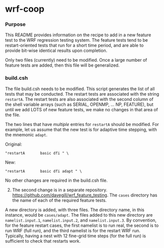 # wrf-coop

### Purpose

This README provides information on the recipe to add in a new feature
test to the WRF regression testing system. The feature tests tend to be restart-oriented
tests that run for a short time period, and are able to provide bit-wise identical
results upon completion.

Only two files (currently) need to be modified. Once a large number of feature tests are
added, then this file will be generalized.


### build.csh

The file build.csh needs to
be modified. This script generates the list of all tests that may be conducted. The restart
tests are associated with the string `restartA`. The restart tests are also associated with
the second column of the shell variable arrays (such as SERIAL, OPENMP, ... NP, FEATURE), but until
we add LOTS of new feature tests, we make no changes in that area of the file.

The two lines that have _multiple_ entries for `restartA` should be modified. For example, let us
assume that the new test is for adaptive time stepping, with the mnemonic `adapt`.

Original:
```
"restartA       basic dfi " \
```

New:
```
"restartA       basic dfi adapt " \
```
No other changes are required in the build.csh file.

2. The second change is in a separate repository. 
https://github.com/davegill/wrf_feature_testing.
The `cases` directory has the name of each of the required feature tests. 

A new directory is added, with three files. The directory name, in this instance,
would be `cases/adapt`. The files added to this new directory are 
`namelist.input.1`, `namelist.input.2`, and
`namelist.input.3`. By convention, for the feature restart cases, 
the first namelist is to run real, the 
second is to run WRF (full run), and the third namelist is for the restart WRF
run. Typically, having a nest with 12 fine-grid time steps (for the full run) is
sufficient to check that restarts work.

